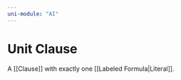 ```yaml
---
uni-module: "AI"
---
```


# Unit Clause

A [[Clause]] with exactly one [[Labeled Formula|Literal]].
